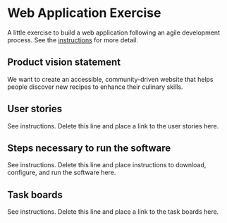 # Web Application Exercise

A little exercise to build a web application following an agile development process. See the [instructions](instructions.md) for more detail.

## Product vision statement

We want to create an accessible, community-driven website that helps people discover new recipes to enhance their culinary skills.

## User stories

See instructions. Delete this line and place a link to the user stories here.

## Steps necessary to run the software

See instructions. Delete this line and place instructions to download, configure, and run the software here.

## Task boards

See instructions. Delete this line and place a link to the task boards here.
